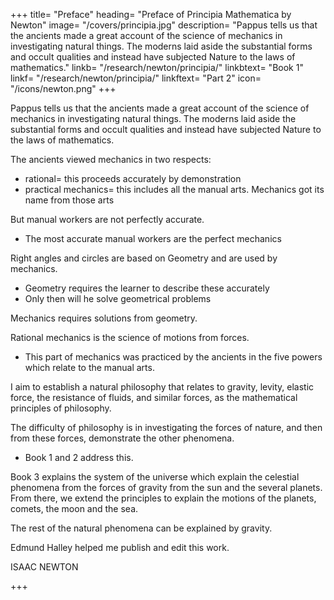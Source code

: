 
+++
title= "Preface"
heading= "Preface of Principia Mathematica by Newton"
image= "/covers/principia.jpg"
description= "Pappus tells us that the ancients made a great account of the science of mechanics in investigating natural things. The moderns laid aside the substantial forms and occult qualities and instead have subjected Nature to the laws of mathematics."
linkb= "/research/newton/principia/"
linkbtext= "Book 1"
linkf= "/research/newton/principia/"
linkftext= "Part 2"
icon= "/icons/newton.png"
+++

Pappus tells us that the ancients made a great account of the science of mechanics in investigating natural things. The moderns laid aside the substantial forms and occult qualities and instead have subjected Nature to the laws of mathematics. 

The ancients viewed mechanics in two respects:
- rational= this proceeds accurately by demonstration
- practical mechanics= this includes all the manual arts. Mechanics got its name from those arts

But manual workers are not perfectly accurate.
- The most accurate manual workers are the perfect mechanics

Right angles and circles are based on Geometry and are used by mechanics. 
- Geometry requires the learner to describe these accurately
- Only then will he solve geometrical problems 

Mechanics requires solutions from geometry.


Rational mechanics is the science of motions from forces. 
- This part of mechanics was practiced by the ancients in the five powers which relate to the manual arts. 

I aim to establish a natural philosophy that relates to gravity, levity, elastic force, the resistance of fluids, and similar forces, as the mathematical principles of philosophy.

The difficulty of philosophy is in investigating the forces of nature, and then from these forces, demonstrate the other phenomena. 
- Book 1 and 2 address this. 

Book 3 explains the system of the universe which explain the celestial phenomena from the forces of gravity from the sun and the several planets. From there, we extend the principles to explain the motions of the planets, comets, the moon and the sea. 

The rest of the natural phenomena can be explained by gravity. 

Edmund Halley helped me publish and edit this work. 

ISAAC NEWTON

+++

<!-- ## Propositions List

### Book 1= Lemmas

1. Quantities, and ratios of quantities, which continually converge to equality eventually become equal
2. 
3. 
4.
5.
6.
7.
8.
9.
10.
11.
12.
13.
14.
15.
16.
17.
18.
19.
20.
21.
22.
23.
24.
25.
26.
27.
28.
29.
30.
31.
32.
33.
34.
35.
36.
37.
38.
39.
40.

### Book 2

### Book 3 -->